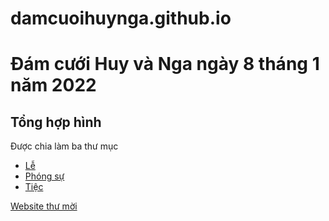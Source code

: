 # damcuoihuynga.github.io
# Đám cưới Huy và Nga ngày 8 tháng 1 năm 2022
## Tổng hợp hình

Được chia làm ba thư mục
- [Lễ](damcuoihuynga.github.io/Le)
- [Phóng sự](damcuoihuynga.github.io/PhongSu)
- [Tiệc](damcuoihuynga.github.io/Tiec)

[Website thư mời](votainguyenatm.wixsite.com/huyngawedding)
